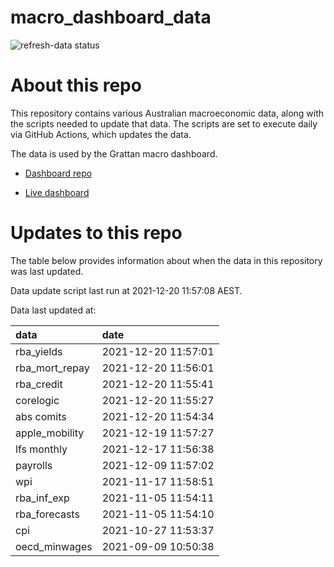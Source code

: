 
<!-- README.md is generated from README.Rmd. Please edit that file -->

# macro\_dashboard\_data

<!-- badges: start -->

![refresh-data
status](https://github.com/grattan/macro_dashboard_data/workflows/refresh-data/badge.svg)

<!-- badges: end -->

# About this repo

This repository contains various Australian macroeconomic data, along
with the scripts needed to update that data. The scripts are set to
execute daily via GitHub Actions, which updates the data.

The data is used by the Grattan macro dashboard.

  - [Dashboard repo](https://github.com/grattan/macrodashboard)

  - [Live dashboard](https://mattcowgill.shinyapps.io/macrodashboard/)

# Updates to this repo

The table below provides information about when the data in this
repository was last updated.

Data update script last run at 2021-12-20 11:57:08 AEST.

Data last updated at:

| data             | date                |
| :--------------- | :------------------ |
| rba\_yields      | 2021-12-20 11:57:01 |
| rba\_mort\_repay | 2021-12-20 11:56:01 |
| rba\_credit      | 2021-12-20 11:55:41 |
| corelogic        | 2021-12-20 11:55:27 |
| abs comits       | 2021-12-20 11:54:34 |
| apple\_mobility  | 2021-12-19 11:57:27 |
| lfs monthly      | 2021-12-17 11:56:38 |
| payrolls         | 2021-12-09 11:57:02 |
| wpi              | 2021-11-17 11:58:51 |
| rba\_inf\_exp    | 2021-11-05 11:54:11 |
| rba\_forecasts   | 2021-11-05 11:54:10 |
| cpi              | 2021-10-27 11:53:37 |
| oecd\_minwages   | 2021-09-09 10:50:38 |
